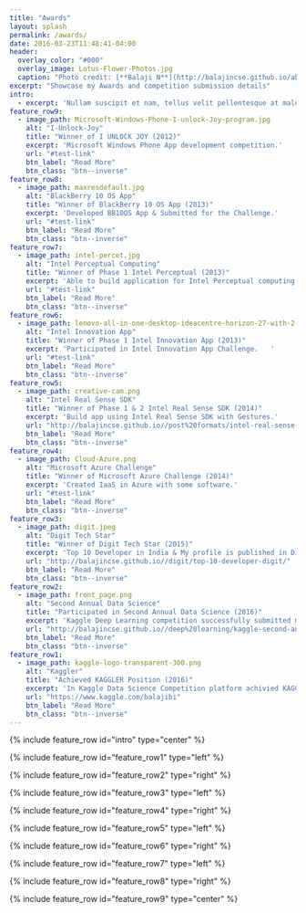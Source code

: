 ```yaml
---
title: "Awards"
layout: splash
permalink: /awards/
date: 2016-03-23T11:48:41-04:00
header:
  overlay_color: "#000"
  overlay_image: Lotus-Flower-Photos.jpg
  caption: "Photo credit: [**Balaji N**](http://balajincse.github.io/about/)"
excerpt: "Showcase my Awards and competition submission details"
intro: 
  - excerpt: 'Nullam suscipit et nam, tellus velit pellentesque at malesuada, enim eaque. Quis nulla, netus tempor in diam gravida tincidunt, *proin faucibus* voluptate felis id sollicitudin. '
feature_row9:
  - image_path: Microsoft-Windows-Phone-I-unlock-Joy-program.jpg
    alt: "I-Unlock-Joy"
    title: "Winner of I UNLOCK JOY (2012)"
    excerpt: 'Microsoft Windows Phone App development competition.'
    url: "#test-link"
    btn_label: "Read More"
    btn_class: "btn--inverse"
feature_row8:
  - image_path: maxresdefault.jpg
    alt: "BlackBerry 10 OS App"
    title: "Winner of BlackBerry 10 OS App (2013)"
    excerpt: 'Developed BB10OS App & Submitted for the Challenge.'
    url: "#test-link"
    btn_label: "Read More"
    btn_class: "btn--inverse"
feature_row7:
  - image_path: intel-percet.jpg
    alt: "Intel Perceptual Computing"
    title: "Winner of Phase 1 Intel Perceptual (2013)"
    excerpt: 'Able to build application for Intel Perceptual computing SDK.'
    url: "#test-link"
    btn_label: "Read More"
    btn_class: "btn--inverse"
feature_row6:
  - image_path: lenovo-all-in-one-desktop-ideacentre-horizon-27-with-2-strikers-20.jpg
    alt: "Intel Innovation App"
    title: "Winner of Phase 1 Intel Innovation App (2013)"
    excerpt: 'Participated in Intel Innovation App Challenge.   '
    url: "#test-link"
    btn_label: "Read More"
    btn_class: "btn--inverse"
feature_row5:
  - image_path: creative-cam.png
    alt: "Intel Real Sense SDK"
    title: "Winner of Phase 1 & 2 Intel Real Sense SDK (2014)"
    excerpt: 'Build app using Intel Real Sense SDK with Gestures.'
    url: "http://balajincse.github.io//post%20formats/intel-real-sense-sdk/"
    btn_label: "Read More"
    btn_class: "btn--inverse"
feature_row4:
  - image_path: Cloud-Azure.png
    alt: "Microsoft Azure Challenge"
    title: "Winner of Microsoft Azure Challenge (2014)"
    excerpt: 'Created IaaS in Azure with some software.'
    url: "#test-link"
    btn_label: "Read More"
    btn_class: "btn--inverse"
feature_row3:
  - image_path: digit.jpeg
    alt: "Digit Tech Star"
    title: "Winner of Digit Tech Star (2015)"
    excerpt: 'Top 10 Developer in India & My profile is published in Digit Magazine Nov Edition 2015.'
    url: "http://balajincse.github.io//digit/top-10-developer-digit/"
    btn_label: "Read More"
    btn_class: "btn--inverse"
feature_row2:
  - image_path: front_page.png
    alt: "Second Annual Data Science"
    title: "Participated in Second Annual Data Science (2016)"
    excerpt: 'Kaggle Deep Learning competition successfully submitted my solution in Kaggle private Score 0.116712.'
    url: "http://balajincse.github.io//deep%20learning/kaggle-second-annual-data-science-bowl/"
    btn_label: "Read More"
    btn_class: "btn--inverse"
feature_row1:
  - image_path: kaggle-logo-transparent-300.png
    alt: "Kaggler"
    title: "Achieved KAGGLER Position (2016)"
    excerpt: 'In Kaggle Data Science Competition platform achivied KAGGLER Position'
    url: "https://www.kaggle.com/balajibi"
    btn_label: "Read More"
    btn_class: "btn--inverse"
---
```


{% include feature_row id="intro" type="center" %}

{% include feature_row id="feature_row1" type="left" %}

{% include feature_row id="feature_row2" type="right" %}

{% include feature_row id="feature_row3" type="left" %}

{% include feature_row id="feature_row4" type="right" %}

{% include feature_row id="feature_row5" type="left" %}

{% include feature_row id="feature_row6" type="right" %}

{% include feature_row id="feature_row7" type="left" %}

{% include feature_row id="feature_row8" type="right" %}

{% include feature_row id="feature_row9" type="center" %}
